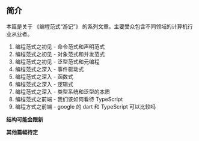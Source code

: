 
 
 
## 简介
本篇是关于 《编程范式“游记”》 的系列文章。主要受众包含不同领域的计算机行业从业者。



1. 编程范式之初见 - 命令范式和声明范式 
2. 编程范式之初见 - 对象范式和并发范式
3. 编程范式之初见 - 泛型范式和元编程
4. 编程范式之深入 - 事件驱动式
5. 编程范式之深入 - 函数式
6. 编程范式之深入 - 逻辑式
7. 编程范式之深入 - 类型系统和泛型的本质
8. 编程范式之前端 - 我们该如何看待 TypeScript
9. 编程方式之前端 - google 的 dart 和 TypeScript 可以比较吗 


**结构可能会跟新**

**其他篇幅待定**


